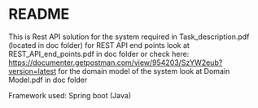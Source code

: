 # README #
This  is Rest API solution for the system required in Task_description.pdf (located in doc folder)
for REST API end points look at REST_API_end_points.pdf  in doc folder or check here: https://documenter.getpostman.com/view/954203/SzYW2eub?version=latest
for the domain model of the system look at Domain Model.pdf in doc folder

Framework used: Spring boot (Java)
